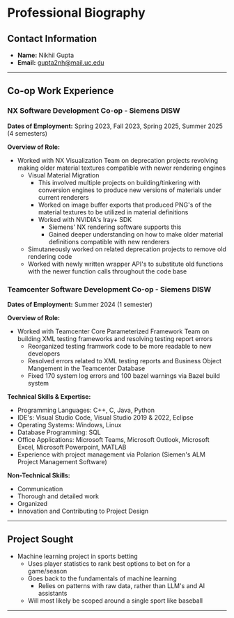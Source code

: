 # Professional Biography

## Contact Information
- **Name:** Nikhil Gupta
- **Email:** gupta2nh@mail.uc.edu

---

## Co-op Work Experience

### NX Software Development Co-op  - Siemens DISW
**Dates of Employment:** Spring 2023, Fall 2023, Spring 2025, Summer 2025 (4 semesters)

**Overview of Role:**  
- Worked with NX Visualization Team on deprecation projects revolving making older material textures compatible with newer rendering engines
    - Visual Material Migration
        - This involved multiple projects on building/tinkering with conversion engines to produce new versions of materials under current renderers
        - Worked on image buffer exports that produced PNG's of the material textures to be utilized in material definitions
        - Worked with NVIDIA's Iray+ SDK 
            - Siemens' NX rendering software supports this
            - Gained deeper understanding on how to make older material definitions compatible with new renderers
    - Simutaneously worked on related deprecation projects to remove old rendering code 
    - Worked with newly written wrapper API's to substitute old functions with the newer function calls throughout the code base

### Teamcenter Software Development Co-op  - Siemens DISW
**Dates of Employment:** Summer 2024 (1 semester)

**Overview of Role:**  
- Worked with Teamcenter Core Parameterized Framework Team on building XML testing frameworks and resolving testing report errors
    - Reorganized testing framwork code to be more readable to new developers 
    - Resolved errors related to XML testing reports and Business Object Mangement in the Teamcenter Database
    - Fixed 170 system log errors and 100 bazel warnings via Bazel build system  


**Technical Skills & Expertise:**  
- Programming Languages: C++, C, Java, Python
- IDE's: Visual Studio Code, Visual Studio 2019 & 2022, Eclipse 
- Operating Systems: Windows, Linux
- Database Programming: SQL
- Office Applications: Microsoft Teams, Microsoft Outlook, Microsoft Excel, Microsoft Powerpoint, MATLAB
- Experience with project management via Polarion (Siemen's ALM Project Management Software)

**Non-Technical Skills:**  
- Communication
- Thorough and detailed work
- Organized
- Innovation and Contributing to Project Design

---

## Project Sought
- Machine learning project in sports betting
    - Uses player statistics to rank best options to bet on for a game/season
    - Goes back to the fundamentals of machine learning
        - Relies on patterns with raw data, rather than LLM's and AI assistants
    - Will most likely be scoped around a single sport like baseball


---
